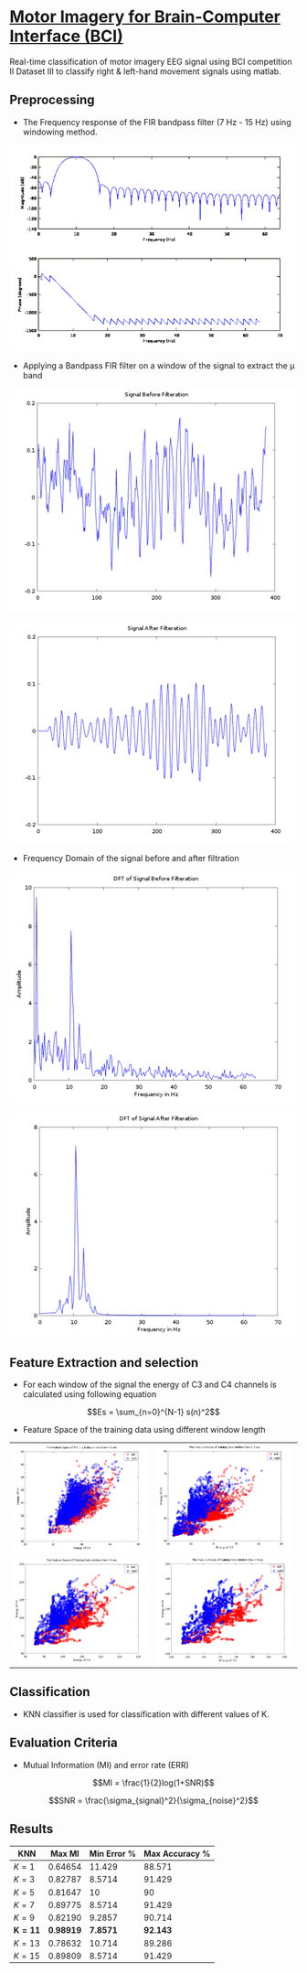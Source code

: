 # [Motor Imagery for Brain-Computer Interface (BCI)](https://drive.google.com/file/d/1M8WLJuRAp7iPqaUfFI3_yNTL50aOy2lx/view)

Real-time classification of motor imagery EEG signal using BCI competition II Dataset III to classify right & left-hand movement signals using matlab. 

## Preprocessing

* The Frequency response of the FIR bandpass filter (7 Hz - 15 Hz) using windowing method.

![](images/FIR.png)

* Applying a Bandpass FIR filter on a window of the signal to extract the µ band

![](images/BF.png)

![](images/AF.png)

* Frequency Domain of the signal before and after filtration

![](images/FBF.png)

![](images/FAF.png)

## Feature Extraction and selection

* For each window of the signal the energy of C3 and C4 channels is calculated using following
equation

$$Es = \sum_{n=0}^{N-1} s(n)^2$$

* Feature Space of the training data using different window length

|                     |                    |
|---------------------|--------------------|
| ![](images/FS1.png) | ![](images/FS2.png)|
| ![](images/FS3.png) | ![](images/FS4.png)|

## Classification

* KNN classifier is used for classification with different values of K. 

## Evaluation Criteria 

* Mutual Information (MI) and error rate (ERR)

$$MI = \frac{1}{2}log(1+SNR)$$ 

$$SNR = \frac{\sigma_{signal}^2}{\sigma_{noise}^2}$$

## Results



|KNN  | Max MI | Min Error \% | Max Accuracy %  |
|--------|--------|--------|--------|
|$K = 1$ | $0.64654$ | $11.429$ | $88.571$|
|$K = 3$ | $0.82787$ | $8.5714$| $91.429$|
|$K = 5$ | $0.81647$ | $10$| $90$|
|$K = 7$ | $0.89775$ | $8.5714$ | $91.429$|
|$K = 9$ | $0.82190$ | $9.2857$ | $90.714$|
|$\mathbf{K = 11}$| $\mathbf{0.98919}$ | $\mathbf{7.8571}$ |$\mathbf{92.143}$|
|$K = 13$| $0.78632$ | $10.714$  | $89.286$|
|$K = 15$| $0.89809$ | $8.5714$ | $91.429$|
